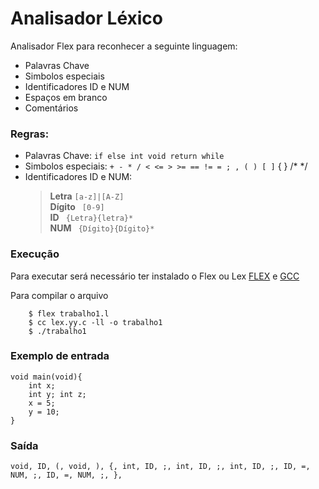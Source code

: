 # Analisador Léxico

Analisador Flex para reconhecer a seguinte linguagem:

  - Palavras Chave
  - Simbolos especiais
  - Identificadores ID e NUM
  - Espaços em branco
  - Comentários

### Regras: 
  - Palavras Chave:
      ```if else int void return while ```
  - Simbolos especiais: 
        ```+ - * / < <= > >= == != = ; , ( ) [ ]```  { } /* */ 
  - Identificadores ID e NUM:
    > **Letra** ``` [a-z]|[A-Z] ```  
    > **Dígito** ``` [0-9]```  
    > **ID** ``` {Letra}{letra}*```  
    > **NUM** ``` {Dígito}{Dígito}*```  

### Execução

Para executar será necessário ter instalado o Flex ou Lex [FLEX](http://flex.sourceforge.net/) e [GCC](https://gcc.gnu.org/)

Para compilar o arquivo
``` 
    $ flex trabalho1.l 
    $ cc lex.yy.c -ll -o trabalho1 
    $ ./trabalho1
```

### Exemplo de entrada 
    void main(void){ 
    	int x;
    	int y; int z;
    	x = 5; 
    	y = 10; 
    }
    
### Saída 
    void, ID, (, void, ), {, int, ID, ;, int, ID, ;, int, ID, ;, ID, =, NUM, ;, ID, =, NUM, ;, },
    


